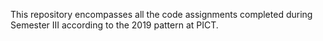 This repository encompasses all the code assignments completed during Semester III according to the 2019 pattern at PICT.
